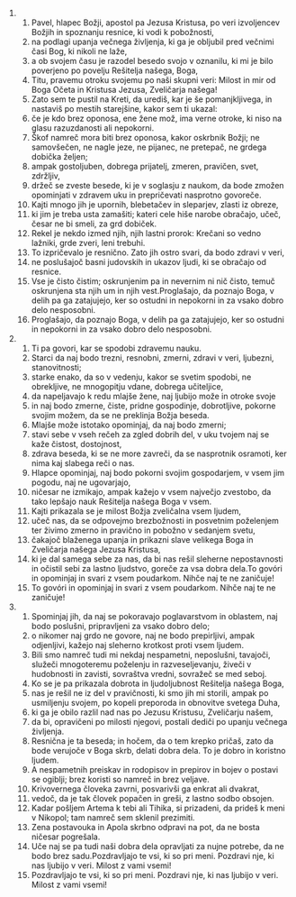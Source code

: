 <ol>
  <li>
    <ol>
      <li>Pavel, hlapec Božji, apostol pa Jezusa Kristusa, po veri izvoljencev Božjih in spoznanju resnice, ki vodi k pobožnosti,</li>
      <li>na podlagi upanja večnega življenja, ki ga je obljubil pred večnimi časi Bog, ki nikoli ne laže,</li>
      <li>a ob svojem času je razodel besedo svojo v oznanilu, ki mi je bilo poverjeno po povelju Rešitelja našega, Boga,</li>
      <li>Titu, pravemu otroku svojemu po naši skupni veri: Milost in mir od Boga Očeta in Kristusa Jezusa, Zveličarja našega!</li>
      <li>Zato sem te pustil na Kreti, da urediš, kar je še pomanjkljivega, in nastaviš po mestih starejšine, kakor sem ti ukazal:</li>
      <li>če je kdo brez oponosa, ene žene mož, ima verne otroke, ki niso na glasu razuzdanosti ali nepokorni.</li>
      <li>Škof namreč mora biti brez oponosa, kakor oskrbnik Božji; ne samovšečen, ne nagle jeze, ne pijanec, ne pretepač, ne grdega dobička željen;</li>
      <li>ampak gostoljuben, dobrega prijatelj, zmeren, pravičen, svet, zdržljiv,</li>
      <li>držeč se zveste besede, ki je v soglasju z naukom, da bode zmožen opominjati v zdravem uku in prepričevati nasprotno govoreče.</li>
      <li>Kajti mnogo jih je upornih, blebetačev in sleparjev, zlasti iz obreze,</li>
      <li>ki jim je treba usta zamašiti; kateri cele hiše narobe obračajo, učeč, česar ne bi smeli, za grd dobiček.</li>
      <li>Rekel je nekdo izmed njih, njih lastni prorok: Krečani so vedno lažniki, grde zveri, leni trebuhi.</li>
      <li>To izpričevalo je resnično. Zato jih ostro svari, da bodo zdravi v veri,</li>
      <li>ne poslušajoč basni judovskih in ukazov ljudi, ki se obračajo od resnice.</li>
      <li>Vse je čisto čistim; oskrunjenim pa in nevernim ni nič čisto, temuč oskrunjena sta njih um in njih vest.Proglašajo, da poznajo Boga, v delih pa ga zatajujejo, ker so ostudni in nepokorni in za vsako dobro delo nesposobni.</li>
      <li>Proglašajo, da poznajo Boga, v delih pa ga zatajujejo, ker so ostudni in nepokorni in za vsako dobro delo nesposobni.</li>
    </ol>
  </li>
  <li>
    <ol>
      <li>Ti pa govori, kar se spodobi zdravemu nauku.</li>
      <li>Starci da naj bodo trezni, resnobni, zmerni, zdravi v veri, ljubezni, stanovitnosti;</li>
      <li>starke enako, da so v vedenju, kakor se svetim spodobi, ne obrekljive, ne mnogopitju vdane, dobrega učiteljice,</li>
      <li>da napeljavajo k redu mlajše žene, naj ljubijo može in otroke svoje</li>
      <li>in naj bodo zmerne, čiste, pridne gospodinje, dobrotljive, pokorne svojim možem, da se ne preklinja Božja beseda.</li>
      <li>Mlajše može istotako opominjaj, da naj bodo zmerni;</li>
      <li>stavi sebe v vseh rečeh za zgled dobrih del, v uku tvojem naj se kaže čistost, dostojnost,</li>
      <li>zdrava beseda, ki se ne more zavreči, da se nasprotnik osramoti, ker nima kaj slabega reči o nas.</li>
      <li>Hlapce opominjaj, naj bodo pokorni svojim gospodarjem, v vsem jim pogodu, naj ne ugovarjajo,</li>
      <li>ničesar ne izmikajo, ampak kažejo v vsem največjo zvestobo, da tako lepšajo nauk Rešitelja našega Boga v vsem.</li>
      <li>Kajti prikazala se je milost Božja zveličalna vsem ljudem,</li>
      <li>učeč nas, da se odpovejmo brezbožnosti in posvetnim poželenjem ter živimo zmerno in pravično in pobožno v sedanjem svetu,</li>
      <li>čakajoč blaženega upanja in prikazni slave velikega Boga in Zveličarja našega Jezusa Kristusa,</li>
      <li>ki je dal samega sebe za nas, da bi nas rešil sleherne nepostavnosti in očistil sebi za lastno ljudstvo, goreče za vsa dobra dela.To govóri in opominjaj in svari z vsem poudarkom. Nihče naj te ne zaničuje!</li>
      <li>To govóri in opominjaj in svari z vsem poudarkom. Nihče naj te ne zaničuje!</li>
    </ol>
  </li>
  <li>
    <ol>
      <li>Spominjaj jih, da naj se pokoravajo poglavarstvom in oblastem, naj bodo poslušni, pripravljeni za vsako dobro delo;</li>
      <li>o nikomer naj grdo ne govore, naj ne bodo prepirljivi, ampak odjenljivi, kažejo naj sleherno krotkost proti vsem ljudem.</li>
      <li>Bili smo namreč tudi mi nekdaj nespametni, neposlušni, tavajoči, služeči mnogoteremu poželenju in razveseljevanju, živeči v hudobnosti in zavisti, sovraštva vredni, sovražeč se med seboj.</li>
      <li>Ko se je pa prikazala dobrota in ljudoljubnost Rešitelja našega Boga,</li>
      <li>nas je rešil ne iz del v pravičnosti, ki smo jih mi storili, ampak po usmiljenju svojem, po kopeli preporoda in obnovitve svetega Duha,</li>
      <li>ki ga je obilo razlil nad nas po Jezusu Kristusu, Zveličarju našem,</li>
      <li>da bi, opravičeni po milosti njegovi, postali dediči po upanju večnega življenja.</li>
      <li>Resnična je ta beseda; in hočem, da o tem krepko pričaš, zato da bode verujoče v Boga skrb, delati dobra dela. To je dobro in koristno ljudem.</li>
      <li>A nespametnih preiskav in rodopisov in prepirov in bojev o postavi se ogiblji; brez koristi so namreč in brez veljave.</li>
      <li>Krivovernega človeka zavrni, posvarivši ga enkrat ali dvakrat,</li>
      <li>vedoč, da je tak človek popačen in greši, z lastno sodbo obsojen.</li>
      <li>Kadar pošljem Artema k tebi ali Tihika, si prizadeni, da prideš k meni v Nikopol; tam namreč sem sklenil prezimiti.</li>
      <li>Zena postavouka in Apola skrbno odpravi na pot, da ne bosta ničesar pogrešala.</li>
      <li>Uče naj se pa tudi naši dobra dela opravljati za nujne potrebe, da ne bodo brez sadu.Pozdravljajo te vsi, ki so pri meni. Pozdravi nje, ki nas ljubijo v veri. Milost z vami vsemi!</li>
      <li>Pozdravljajo te vsi, ki so pri meni. Pozdravi nje, ki nas ljubijo v veri. Milost z vami vsemi!</li>
    </ol>
  </li>
</ol>